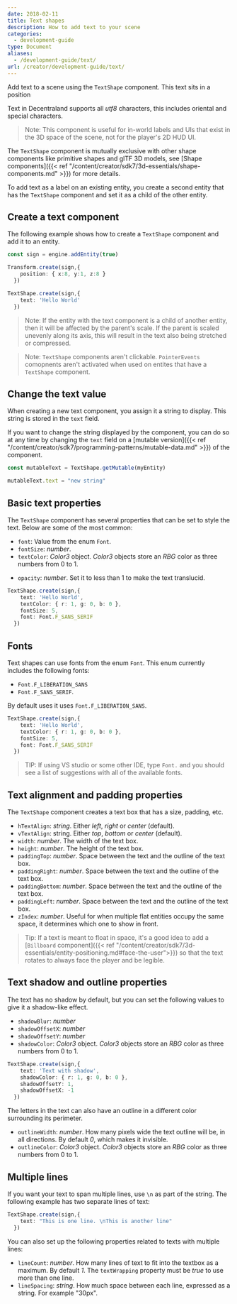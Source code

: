 ```yaml
---
date: 2018-02-11
title: Text shapes
description: How to add text to your scene
categories:
  - development-guide
type: Document
aliases:
  - /development-guide/text/
url: /creator/development-guide/text/
---
```


Add text to a scene using the `TextShape` component. This text sits in a position

Text in Decentraland supports all _utf8_ characters, this includes oriental and special characters.

> Note: This component is useful for in-world labels and UIs that exist in the 3D space of the scene, not for the player's 2D HUD UI.

The `TextShape` component is mutually exclusive with other shape components like primitive shapes and glTF 3D models, see [Shape components]({{< ref "/content/creator/sdk7/3d-essentials/shape-components.md" >}}) for more details.

To add text as a label on an existing entity, you create a second entity that has the `TextShape` component and set it as a child of the other entity.

## Create a text component

The following example shows how to create a `TextShape` component and add it to an entity.

```ts
const sign = engine.addEntity(true)

Transform.create(sign,{
    position: { x:8, y:1, z:8 }
  })

TextShape.create(sign,{
    text: 'Hello World'
  })
```

> Note: If the entity with the text component is a child of another entity, then it will be affected by the parent's scale. If the parent is scaled unevenly along its axis, this will result in the text also being stretched or compressed.

> Note: `TextShape` components aren't clickable. `PointerEvents` comopnents aren't activated when used on entites that have a `TextShape` component.

## Change the text value

When creating a new text component, you assign it a string to display. This string is stored in the `text` field.

If you want to change the string displayed by the component, you can do so at any time by changing the `text` field on a [mutable version]({{< ref "/content/creator/sdk7/programming-patterns/mutable-data.md" >}}) of the component.

```ts
const mutableText = TextShape.getMutable(myEntity)

mutableText.text = "new string"
```


## Basic text properties

The `TextShape` component has several properties that can be set to style the text. Below are some of the most common:

- `font`: Value from the enum `Font`.
- `fontSize`: _number_.
- `textColor`: _Color3_ object. _Color3_ objects store an _RBG_ color as three numbers from 0 to 1.

<!--
- `fontFamily`: _string_. Can be a specific font (like _Arial_) or a type of font (_serif_/_sans-serif_). If you list several different fonts, it will attempt with the first and progressively fall back to the next ones. If you are using an uncommon font, it's always recommendable to also list a more generic one, in case a player can't access it.
- `fontWeight`: _string_. Can be _normal_, _bold_, _bolder_, or _lighter_.
-->

- `opacity`: _number_. Set it to less than 1 to make the text translucid.

```ts
TextShape.create(sign,{
    text: 'Hello World',
	textColor: { r: 1, g: 0, b: 0 },
	fontSize: 5,
	font: Font.F_SANS_SERIF
  })
```

## Fonts


Text shapes can use fonts from the enum `Font`. This enum currently includes the following fonts:

- `Font.F_LIBERATION_SANS`
- `Font.F_SANS_SERIF`. 

By default uses it uses `Font.F_LIBERATION_SANS`.


```ts
TextShape.create(sign,{
    text: 'Hello World',
	textColor: { r: 1, g: 0, b: 0 },
	fontSize: 5,
	font: Font.F_SANS_SERIF
  })
```

> TIP: If using VS studio or some other IDE, type `Font.` and you should see a list of suggestions with all of the available fonts.


## Text alignment and padding properties

The `TextShape` component creates a text box that has a size, padding, etc.

- `hTextAlign`: _string_. Either _left_, _right_ or _center_ (default).
- `vTextAlign`: string. Either _top_, _bottom_ or _center_ (default).
- `width`: _number_. The width of the text box.
- `height`: _number_. The height of the text box.
- `paddingTop`: _number_. Space between the text and the outline of the text box.
- `paddingRight`: _number_. Space between the text and the outline of the text box.
- `paddingBottom`: _number_. Space between the text and the outline of the text box.
- `paddingLeft`: _number_. Space between the text and the outline of the text box.
- `zIndex`: _number_. Useful for when multiple flat entities occupy the same space, it determines which one to show in front.

> Tip: If a text is meant to float in space, it's a good idea to add a [`Billboard` component]({{< ref "/content/creator/sdk7/3d-essentials/entity-positioning.md#face-the-user">}}) so that the text rotates to always face the player and be legible.

## Text shadow and outline properties

The text has no shadow by default, but you can set the following values to give it a shadow-like effect.

- `shadowBlur`: _number_
- `shadowOffsetX`: _number_
- `shadowOffsetY`: _number_
- `shadowColor`: _Color3_ object. _Color3_ objects store an _RBG_ color as three numbers from 0 to 1.

```ts
TextShape.create(sign,{
    text: 'Text with shadow',
	shadowColor: { r: 1, g: 0, b: 0 },
	shadowOffsetY: 1,
	shadowOffsetX: -1
  })
```

The letters in the text can also have an outline in a different color surrounding its perimeter.

- `outlineWidth`: _number_. How many pixels wide the text outline will be, in all directions. By default _0_, which makes it invisible.
- `outlineColor`: _Color3_ object. _Color3_ objects store an _RBG_ color as three numbers from 0 to 1.

## Multiple lines

If you want your text to span multiple lines, use `\n` as part of the string. The following example has two separate lines of text:

```ts
TextShape.create(sign,{
    text: "This is one line. \nThis is another line"
  })
```

You can also set up the following properties related to texts with multiple lines:

- `lineCount`: _number_. How many lines of text to fit into the textbox as a maximum. By default _1_. The `textWrapping` property must be _true_ to use more than one line.
- `lineSpacing`: _string_. How much space between each line, expressed as a string. For example "30px".
